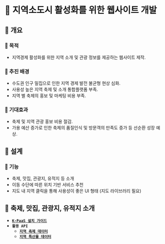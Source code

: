 # 📍 지역소도시 활성화를 위한 웹사이트 개발
## 📌 개요
### 📌 목적
- 지역경제 활성화를 위한 지역 소개 및 관광 정보를 제공하는 웹사이트 제작.
### 📌 추진 배경
- 수도권 인구 밀집으로 인한 지역 경제 발전 불균형 현상 심화.
- 사용성 높은 지역 축제 및 소개 통합플랫폼 부족.
- 지역 별 축제의 홍보 및 마케팅 비용 부족.

### 📌 기대효과
- 축제 및 지역 관광 홍보 비용 절감.
- 가용 예산 증가로 인한 축제의 품질인식 및 방문객의 만족도 증가 등 선순환 성장 예상.


## 📌 설계
### 📌 기능
- 축제, 맛집, 관광지, 유적지 등 소개
- 이동 수단에 따른 위치 기반 서비스 추천
- 지도 내 지역 클릭을 통해 사용성이 좋은 UI 형태 (지도 라이브러리 필요)

## 📌 축제, 맛집, 관광지, 유적지 소개
- [**`K-PaaS 설치 가이드`**](https://k-paas.or.kr/intro/guideInstall)
- **`활용 API`**
    - [**`지역 축제 데이터`**](https://www.data.go.kr/data/15013104/standard.do?recommendDataYn=Y#layer_data_infomation)
    - [**`지역 특산물 데이터`**](https://www.nongsaro.go.kr/portal/ps/psn/psnj/openApiLst.ps?menuId=PS65428&pageIndex=1&pageSize=&sLclasCode=&sText=%EC%A7%80%EC%97%AD%ED%8A%B9%EC%82%B0%EB%AC%BC)


